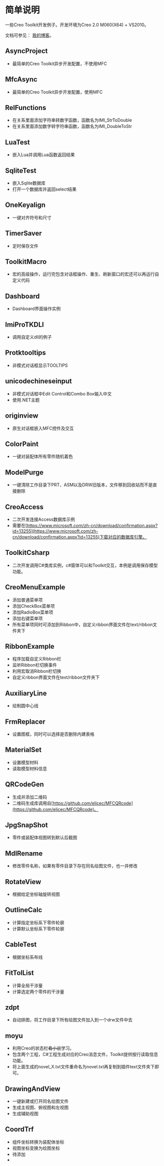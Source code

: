 # 简单说明

一些Creo Toolkit开发例子。开发环境为Creo 2.0 M060(X64) + VS2010。

文档可参见： [我的博客](http://www.hudi.site/)。

## AsyncProject

+ 最简单的Creo Toolkit异步开发配置，不使用MFC

## MfcAsync

+ 最简单的Creo Toolkit异步开发配置，使用MFC

## RelFunctions

+ 在关系里面添加字符串转数字函数，函数名为IMI_StrToDouble
+ 在关系里面添加数字转字符串函数，函数名为IMI_DoubleToStr

## LuaTest

+ 嵌入Lua并调用Lua函数返回结果

## SqliteTest

+ 嵌入Sqlite数据库
+ 打开一个数据库并返回select结果

## OneKeyalign

+ 一键对齐符号和尺寸

## TimerSaver

+ 定时保存文件

## ToolkitMacro

+ 宏的高级操作，运行完包含对话框操作、重生、刷新窗口的宏还可以再运行自定义代码

## Dashboard

+ Dashboard界面操作实例

## ImiProTKDLl

+ 调用自定义dll的例子

## Protktooltips

+ 非模式对话框显示TOOLTIPS

## unicodechineseinput

+ 非模式对话框中Edit Control和Combo Box输入中文
+ 使用.NET主题

## originview

+ 原生对话框嵌入MFC控件及交互

## ColorPaint

+ 一键对装配体所有零件随机着色

## ModelPurge

+ 一键清除工作目录下PRT、ASM以及DRW旧版本，文件移到回收站而不是直接删除

## CreoAccess

+ 二次开发连接Access数据库示例
+ 需要在[https://www.microsoft.com/zh-cn/download/confirmation.aspx?id=13255](https://www.microsoft.com/zh-cn/download/confirmation.aspx?id=13255)下载对应的数据库引擎。

## ToolkitCsharp

+ 二次开发调用C#类库实例，c#窗体可以和Toolkit交互，本例是调用保存模型功能。

## CreoMenuExample

+ 添加普通菜单项
+ 添加CheckBox菜单项
+ 添加RadioBox菜单项
+ 添加右键菜单项
+ 所有菜单项同时可添加到Ribbon中，自定义ribbon界面文件在text/ribbon文件夹下

## RibbonExample

+ 程序加载自定义Ribbon栏
+ 监听Ribbon栏切换事件
+ 利用宏取消Ribbon栏切换
+ 自定义ribbon界面文件在text/ribbon文件夹下

## AuxiliaryLine

+ 绘制圆中心线

## FrmReplacer

+ 设置图框，同时可以选择是否删除内建表格

## MaterialSet

+ 设置模型材料
+ 读取模型材料信息

## QRCodeGen

+ 生成并添加二维码
+ 二维码生成库调用自[https://github.com/elicec/MFCQRcode](https://github.com/elicec/MFCQRcode)。

## JpgSnapShot

+ 零件或装配体视图转到默认后截图

## MdlRename

+ 修改零件名称，如果有零件目录下存在同名绘图文件，也一并修改

## RotateView

+ 根据给定坐标轴旋转视图

## OutlineCalc

+ 计算指定坐标系下零件轮廓
+ 计算默认坐标系下零件轮廓

## CableTest

+ 根据坐标系布线

## FitTolList

+ 计算全局干涉量
+ 计算选定两个零件的干涉量

## zdpt

+ 自动排图，将工作目录下所有绘图文件加入到一个drw文件中去

## moyu

+ 利用Creo的状态栏~~看小说~~学习。
+ 包含两个工程，C#工程生成对应的Creo消息文件，Toolkit提供按行读取信息功能。
+ 将上面生成的novel_X.txt文件重命名为novel.txt再复制到插件text文件夹下即可。

## DrawingAndView

+ 一键新建或打开同名绘图文件
+ 生成主视图、俯视图和左视图
+ 生成辅助视图

## CoordTrf

+ 组件坐标转换为装配体坐标
+ 视图坐标变换为绘图坐标
+ 待添加
+  